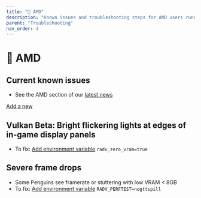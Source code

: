```yaml
---
title: "💖 AMD"
description: "Known issues and troubleshooting steps for AMD users running Star Citizen on Linux"
parent: "Troubleshooting"
nav_order: 4
---
```


# 💖 AMD

## Current known issues
- See the AMD section of our [latest news](/#news)

[Add a new](/Tips-and-Tricks#how-to-edit-the-launch-script)
## Vulkan Beta: Bright flickering lights at edges of in-game display panels
- To fix: [Add environment variable](/Tips-and-Tricks#how-to-edit-the-launch-script) `radv_zero_vram=true`


## Severe frame drops
- Some Penguins see framerate or stuttering with low VRAM < 8GB
- To  fix: [Add environment variable](/Tips-and-Tricks#how-to-edit-the-launch-script) `RADV_PERFTEST=nogttspill`
